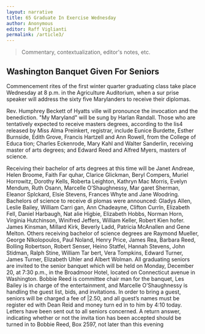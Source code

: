 ```yaml
---
layout: narrative
title: 65 Graduate In Exercise Wednesday
author: Anonymous
editor: Raff Viglianti
permalink: /article3/
---
```


> Commentary, contextualization, editor's notes, etc.

## Washington Banquet Given For Seniors

Commencement rites of the first
winter quarter graduating class take
place Wednesday at 8 p.m. in the
Agriculture Auditorium, when a sur­
prise speaker will address the sixty­
five Marylanders to receive their
diplomas.

Rev. Humphrey Beckett of Hyatts­
ville will pronounce the invocation
and the benediction. "My Maryland"
will be sung by Harlan Randall.
Those who are tentatively expected
to receive masters degrees, according
to the lis4 released by Miss Alma
Preinkert, registrar, include Eunice
Burdette, Esther Burnside, Edith
Grove, Francis Hartzell and Ann
Rowell, from the College of Educa­
tion; Charles Eckenrode, Mary Kahl
and Walter Sanderlin, receiving
master of arts degrees; and Edward
Reed and Alfred Myers, masters of
science.

Receiving their bachelor of arts
degrees at this time will be Janet
Andreae, Helen Broome, Faith Far­
quhar, Clarice Glickman, Beryl
Compers, Muriel Horrowitz, Dorothy
Kells, Roberta Leighton, Kathryn
Mac Morris, Evelyn Mendum, Ruth
Osann, Marcelle O’Shaughnessy, Mar­
garet Sherman, Eleanor Splckard,
Elsie Stevens, Frances Whyte and
Jane Woodring.
Bachelors of science to receive di­
plomas were announced: Gladys
Allen, Leslie Bailey, William Carri­
gan, Ann Chadeayne, Clifton Currln,
Elizabeth Fell, Daniel Harbaugh, Nat­
alie Higbie, Elizabeth Hobbs, Norman
Horn, Virginia Hutchinson, Winifred
Jeffers, William Keller, Robert Kien­
hofer. James Kinsman, Millard Kirk,
Beverly Ladd, Patricia McAnallen
and Gene Melton.
Others receiving bachelor of science
degrees are Raymond Mueller, George
Nlkolopoulos, Paul Noland, Henry
Price, James Rea, Barbara Reed,
Bolling Robertson, Robert Senser,
Heino Statfel, Hannah Stevens, John
Stidman, Ralph Stine, William Tar­
bert, Vera Tompkins, Edward Turner,
James Turner, Elizabeth Uhler and
Albert Wolman.
All graduating seniors are invited
to the senior banquet which will be
held on Monday, December 20, at
7:30 p.m., in the Broadmoor Hotel,
located on Connecticut avenue in
Washington.
Bobbie Reed is committee chair­
man for the banquet, Les Bailey is
in charge of the entertainment, and
Marcelle O’Shaughnessy is handling
the guest list, bids, and invitations.
In order to bring a guest, seniors
will be charged a fee of |2.50, and
all guest’s names must be register­
ed with Dean Reid and money turn­
ed in to him by 4:10 today.
Letters have been sent out to all
seniors concerned. A return answer,
indicating whether or not the invita­
tion has been accepted should be
turned in to Bobbie Reed, Box 2597,
not later than this evening
